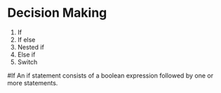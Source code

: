 # Decision Making
1. If
2. If else
3. Nested if 
4. Else if 
5. Switch 


#If 
An if statement consists of a boolean expression followed by one or more statements.
